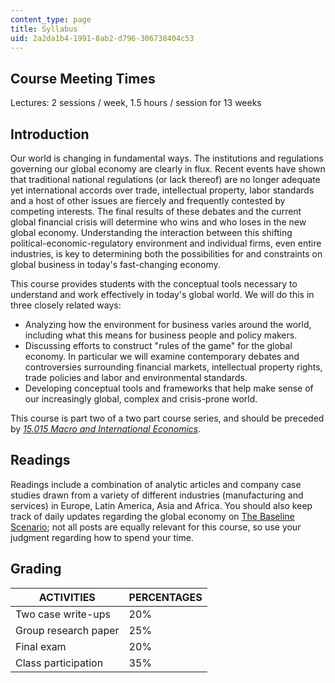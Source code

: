 ```yaml
---
content_type: page
title: Syllabus
uid: 2a2da1b4-1991-8ab2-d796-306738404c53
---
```


Course Meeting Times
--------------------

Lectures: 2 sessions / week, 1.5 hours / session for 13 weeks

Introduction
------------

Our world is changing in fundamental ways. The institutions and regulations governing our global economy are clearly in flux. Recent events have shown that traditional national regulations (or lack thereof) are no longer adequate yet international accords over trade, intellectual property, labor standards and a host of other issues are fiercely and frequently contested by competing interests. The final results of these debates and the current global financial crisis will determine who wins and who loses in the new global economy. Understanding the interaction between this shifting political-economic-regulatory environment and individual firms, even entire industries, is key to determining both the possibilities for and constraints on global business in today's fast-changing economy.

This course provides students with the conceptual tools necessary to understand and work effectively in today's global world. We will do this in three closely related ways:

*   Analyzing how the environment for business varies around the world, including what this means for business people and policy makers.
*   Discussing efforts to construct "rules of the game" for the global economy. In particular we will examine contemporary debates and controversies surrounding financial markets, intellectual property rights, trade policies and labor and environmental standards.
*   Developing conceptual tools and frameworks that help make sense of our increasingly global, complex and crisis-prone world.

This course is part two of a two part course series, and should be preceded by [_15.015 Macro and International Economics_](/courses/15-015-macro-and-international-economics-fall-2011/).

Readings
--------

Readings include a combination of analytic articles and company case studies drawn from a variety of different industries (manufacturing and services) in Europe, Latin America, Asia and Africa. You should also keep track of daily updates regarding the global economy on [The Baseline Scenario](http://baselinescenario.com); not all posts are equally relevant for this course, so use your judgment regarding how to spend your time.

Grading
-------

| ACTIVITIES | PERCENTAGES |
| --- | --- |
| Two case write-ups | 20% |
| Group research paper | 25% |
| Final exam | 20% |
| Class participation | 35%